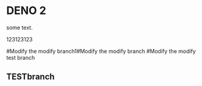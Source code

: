 # DENO 2 
 
some text.

123123123

#Modify the modify branch1#Modify the modify branch
#Modify the modify test branch

## TESTbranch